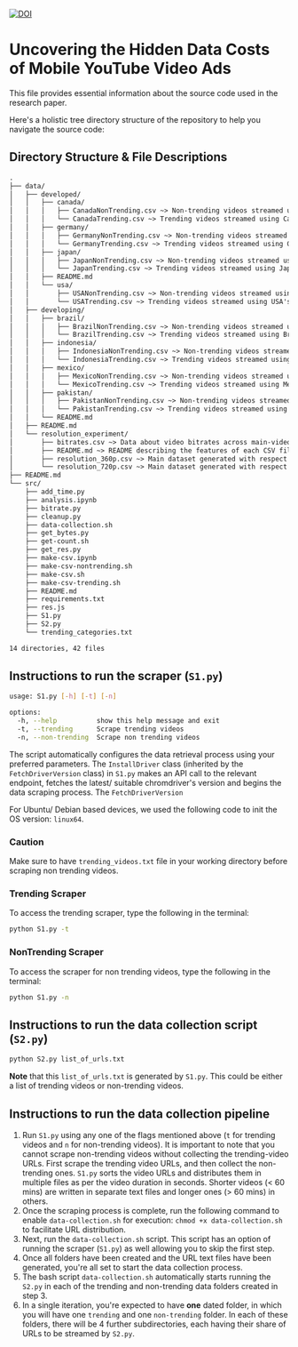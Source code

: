 [![DOI](https://zenodo.org/badge/DOI/10.5281/zenodo.10680861.svg)](https://doi.org/10.5281/zenodo.10680861)

# Uncovering the Hidden Data Costs of Mobile YouTube Video Ads

This file provides essential information about the source code used in the research paper. 

Here's a holistic tree directory structure of the repository to help you navigate the source code:

## Directory Structure & File Descriptions  

```txt
.
├── data/
│   ├── developed/
│   │   ├── canada/
│   │   │   ├── CanadaNonTrending.csv ~> Non-trending videos streamed using Canada's VPN
│   │   │   └── CanadaTrending.csv ~> Trending videos streamed using Canada's VPN
│   │   ├── germany/
│   │   │   ├── GermanyNonTrending.csv ~> Non-trending videos streamed using Germany's VPN
│   │   │   └── GermanyTrending.csv ~> Trending videos streamed using Germany's VPN
│   │   ├── japan/
│   │   │   ├── JapanNonTrending.csv ~> Non-trending videos streamed using Japan's VPN
│   │   │   └── JapanTrending.csv ~> Trending videos streamed using Japan's VPN
│   │   ├── README.md
│   │   └── usa/
│   │       ├── USANonTrending.csv ~> Non-trending videos streamed using USA's VPN
│   │       └── USATrending.csv ~> Trending videos streamed using USA's VPN
│   ├── developing/
│   │   ├── brazil/
│   │   │   ├── BrazilNonTrending.csv ~> Non-trending videos streamed using Brazil's VPN
│   │   │   └── BrazilTrending.csv ~> Trending videos streamed using Brazil's VPN
│   │   ├── indonesia/
│   │   │   ├── IndonesiaNonTrending.csv ~> Non-trending videos streamed using Indonesia's VPN
│   │   │   └── IndonesiaTrending.csv ~> Trending videos streamed using Indonesia's VPN
│   │   ├── mexico/
│   │   │   ├── MexicoNonTrending.csv ~> Non-trending videos streamed using Mexico's VPN
│   │   │   └── MexicoTrending.csv ~> Trending videos streamed using Mexico's VPN
│   │   ├── pakistan/
│   │   │   ├── PakistanNonTrending.csv ~> Non-trending videos streamed using Pakistan's VPN
│   │   │   └── PakistanTrending.csv ~> Trending videos streamed using Pakistan's VPN
│   │   └── README.md
│   ├── README.md
│   └── resolution_experiment/
│       ├── bitrates.csv ~> Data about video bitrates across main-video resolutions
│       ├── README.md ~> README describing the features of each CSV file.
│       ├── resolution_360p.csv ~> Main dataset generated with respect to main-videos streamed at 360p
│       └── resolution_720p.csv ~> Main dataset generated with respect to main-videos streamed at 720p
├── README.md
└── src/ 
    ├── add_time.py
    ├── analysis.ipynb
    ├── bitrate.py
    ├── cleanup.py
    ├── data-collection.sh
    ├── get_bytes.py
    ├── get-count.sh
    ├── get_res.py
    ├── make-csv.ipynb
    ├── make-csv-nontrending.sh
    ├── make-csv.sh
    ├── make-csv-trending.sh
    ├── README.md
    ├── requirements.txt
    ├── res.js
    ├── S1.py
    ├── S2.py
    └── trending_categories.txt

14 directories, 42 files
```

## Instructions to run the scraper (`S1.py`)

```bash
usage: S1.py [-h] [-t] [-n]

options:
  -h, --help          show this help message and exit
  -t, --trending      Scrape trending videos
  -n, --non-trending  Scrape non trending videos
```

The script automatically configures the data retrieval process using your preferred parameters. The `InstallDriver` class (inherited by the `FetchDriverVersion` class) in `S1.py` makes an API call to the relevant endpoint, fetches the latest/ suitable chromdriver's version and begins the data scraping process. The `FetchDriverVersion`

For Ubuntu/ Debian based devices, we used the following code to init the OS version: `linux64`. 

### Caution

Make sure to have `trending_videos.txt` file in your working directory before scraping non trending videos.

### Trending Scraper

To access the trending scraper, type the following in the terminal:

```bash
python S1.py -t
```

### NonTrending Scraper

To access the scraper for non trending videos, type the following in the terminal:

```bash
python S1.py -n
```

## Instructions to run the data collection script (`S2.py`)

```bash
python S2.py list_of_urls.txt
```

**Note** that this `list_of_urls.txt` is generated by `S1.py`. This could be either  a list of trending videos or non-trending videos. 

## Instructions to run the data collection pipeline

1. Run `S1.py` using any one of the flags mentioned above (`t` for trending videos and `n` for non-trending videos). It is important to note that you cannot scrape non-trending videos without collecting the trending-video URLs. First scrape the trending video URLs, and then collect the non-trending ones. 
`S1.py` sorts the video URLs and distributes them in multiple files as per the video duration in seconds. Shorter videos (< 60 mins) are written in separate text files and longer ones (> 60 mins) in others. 
2. Once the scraping process is complete, run the following command to enable `data-collection.sh` for execution: `chmod +x data-collection.sh` to facilitate URL distribution. 
3. Next, run the `data-collection.sh` script. This script has an option of running the scraper (`S1.py`) as well allowing you to skip the first step. 
4. Once all folders have been created and the URL text files have been generated, you're all set to start the data collection process.
5. The bash script `data-collection.sh` automatically starts running the `S2.py` in each of the trending and non-trending data folders created in step 3. 
6. In a single iteration, you're expected to have **one** dated folder, in which you will have one `trending` and one `non-trending` folder. In each of these folders, there will be 4 further subdirectories, each having their share of URLs to be streamed by `S2.py`. 